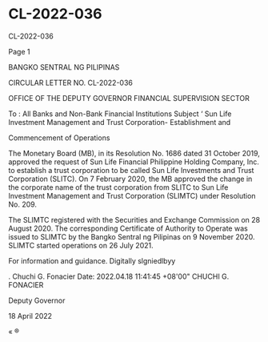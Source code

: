 # CL-2022-036

CL-2022-036

Page 1

BANGKO SENTRAL NG PILIPINAS

CIRCULAR LETTER NO. CL-2022-036

OFFICE OF THE DEPUTY GOVERNOR FINANCIAL SUPERVISION SECTOR

To : All Banks and Non-Bank Financial Institutions Subject ‘ Sun Life Investment Management and Trust Corporation- Establishment and

Commencement of Operations

The Monetary Board (MB), in its Resolution No. 1686 dated 31 October 2019, approved the request of Sun Life Financial Philippine Holding Company, Inc. to establish a trust corporation to be called Sun Life Investments and Trust Corporation (SLITC). On 7 February 2020, the MB approved the change in the corporate name of the trust corporation from SLITC to Sun Life Investment Management and Trust Corporation (SLIMTC) under Resolution No. 209.

The SLIMTC registered with the Securities and Exchange Commission on 28 August 2020. The corresponding Certificate of Authority to Operate was issued to SLIMTC by the Bangko Sentral ng Pilipinas on 9 November 2020. SLIMTC started operations on 26 July 2021.

For information and guidance. Digitally slgniedlbyy

. Chuchi G. Fonacier Date: 2022.04.18 11:41:45 +08'00" CHUCHI G. FONACIER

Deputy Governor

18 April 2022

« ®